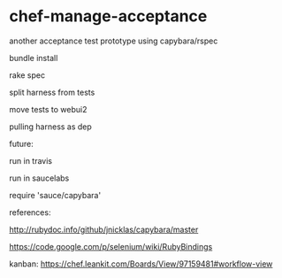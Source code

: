 chef-manage-acceptance
======================
another acceptance test prototype using capybara/rspec

bundle install

rake spec


split harness from tests

move tests to webui2

pulling harness as dep




future:

run in travis

run in saucelabs

require 'sauce/capybara'


references:

http://rubydoc.info/github/jnicklas/capybara/master

https://code.google.com/p/selenium/wiki/RubyBindings


kanban:
https://chef.leankit.com/Boards/View/97159481#workflow-view

